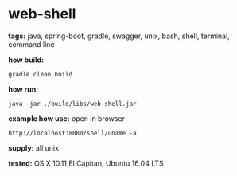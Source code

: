 # web-shell
**tags:** java, spring-boot, gradle, swagger, unix, bash, shell, terminal, command line

**how build:**
```
gradle clean build
```

**how run:**
```
java -jar ./build/libs/web-shell.jar
```

**example how use:**
open in browser
```
http://localhost:8080/shell/uname -a
```

**supply:**
all unix

**tested:**
OS X 10.11 El Capitan, Ubuntu 16.04 LTS